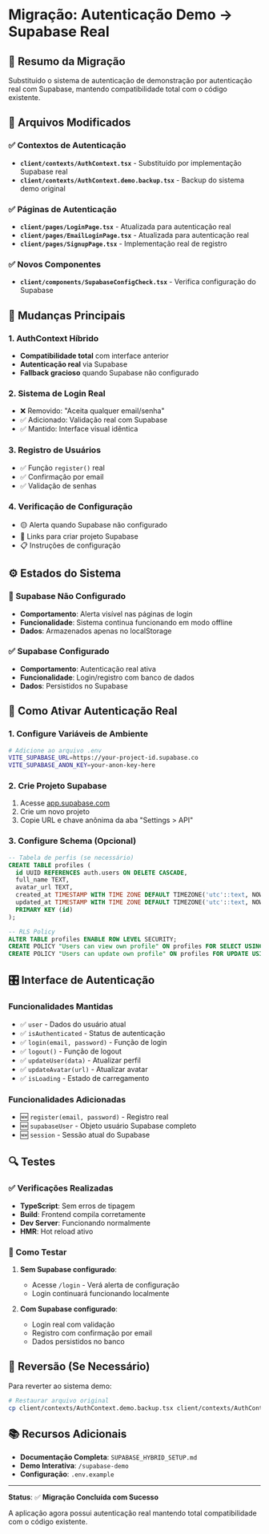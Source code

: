 # Migração: Autenticação Demo → Supabase Real

## 🎯 Resumo da Migração

Substituído o sistema de autenticação de demonstração por autenticação real com Supabase, mantendo compatibilidade total com o código existente.

## 📁 Arquivos Modificados

### ✅ Contextos de Autenticação

- **`client/contexts/AuthContext.tsx`** - Substituído por implementação Supabase real
- **`client/contexts/AuthContext.demo.backup.tsx`** - Backup do sistema demo original

### ✅ Páginas de Autenticação

- **`client/pages/LoginPage.tsx`** - Atualizada para autenticação real
- **`client/pages/EmailLoginPage.tsx`** - Atualizada para autenticação real
- **`client/pages/SignupPage.tsx`** - Implementação real de registro

### ✅ Novos Componentes

- **`client/components/SupabaseConfigCheck.tsx`** - Verifica configuração do Supabase

## 🔄 Mudanças Principais

### 1. AuthContext Híbrido

- **Compatibilidade total** com interface anterior
- **Autenticação real** via Supabase
- **Fallback gracioso** quando Supabase não configurado

### 2. Sistema de Login Real

- ❌ Removido: "Aceita qualquer email/senha"
- ✅ Adicionado: Validação real com Supabase
- ✅ Mantido: Interface visual idêntica

### 3. Registro de Usuários

- ✅ Função `register()` real
- ✅ Confirmação por email
- ✅ Validação de senhas

### 4. Verificação de Configuração

- 🟡 Alerta quando Supabase não configurado
- 🔗 Links para criar projeto Supabase
- 📋 Instruções de configuração

## ⚙️ Estados do Sistema

### 🔧 Supabase Não Configurado

- **Comportamento**: Alerta visível nas páginas de login
- **Funcionalidade**: Sistema continua funcionando em modo offline
- **Dados**: Armazenados apenas no localStorage

### ✅ Supabase Configurado

- **Comportamento**: Autenticação real ativa
- **Funcionalidade**: Login/registro com banco de dados
- **Dados**: Persistidos no Supabase

## 🚀 Como Ativar Autenticação Real

### 1. Configure Variáveis de Ambiente

```bash
# Adicione ao arquivo .env
VITE_SUPABASE_URL=https://your-project-id.supabase.co
VITE_SUPABASE_ANON_KEY=your-anon-key-here
```

### 2. Crie Projeto Supabase

1. Acesse [app.supabase.com](https://app.supabase.com)
2. Crie um novo projeto
3. Copie URL e chave anônima da aba "Settings > API"

### 3. Configure Schema (Opcional)

```sql
-- Tabela de perfis (se necessário)
CREATE TABLE profiles (
  id UUID REFERENCES auth.users ON DELETE CASCADE,
  full_name TEXT,
  avatar_url TEXT,
  created_at TIMESTAMP WITH TIME ZONE DEFAULT TIMEZONE('utc'::text, NOW()) NOT NULL,
  updated_at TIMESTAMP WITH TIME ZONE DEFAULT TIMEZONE('utc'::text, NOW()) NOT NULL,
  PRIMARY KEY (id)
);

-- RLS Policy
ALTER TABLE profiles ENABLE ROW LEVEL SECURITY;
CREATE POLICY "Users can view own profile" ON profiles FOR SELECT USING (auth.uid() = id);
CREATE POLICY "Users can update own profile" ON profiles FOR UPDATE USING (auth.uid() = id);
```

## 🎛️ Interface de Autenticação

### Funcionalidades Mantidas

- ✅ `user` - Dados do usuário atual
- ✅ `isAuthenticated` - Status de autenticação
- ✅ `login(email, password)` - Função de login
- ✅ `logout()` - Função de logout
- ✅ `updateUser(data)` - Atualizar perfil
- ✅ `updateAvatar(url)` - Atualizar avatar
- ✅ `isLoading` - Estado de carregamento

### Funcionalidades Adicionadas

- 🆕 `register(email, password)` - Registro real
- 🆕 `supabaseUser` - Objeto usuário Supabase completo
- 🆕 `session` - Sessão atual do Supabase

## 🔍 Testes

### ✅ Verificações Realizadas

- **TypeScript**: Sem erros de tipagem
- **Build**: Frontend compila corretamente
- **Dev Server**: Funcionando normalmente
- **HMR**: Hot reload ativo

### 🧪 Como Testar

1. **Sem Supabase configurado**:
   - Acesse `/login` - Verá alerta de configuração
   - Login continuará funcionando localmente

2. **Com Supabase configurado**:
   - Login real com validação
   - Registro com confirmação por email
   - Dados persistidos no banco

## 🔄 Reversão (Se Necessário)

Para reverter ao sistema demo:

```bash
# Restaurar arquivo original
cp client/contexts/AuthContext.demo.backup.tsx client/contexts/AuthContext.tsx
```

## 📚 Recursos Adicionais

- **Documentação Completa**: `SUPABASE_HYBRID_SETUP.md`
- **Demo Interativa**: `/supabase-demo`
- **Configuração**: `.env.example`

---

**Status**: ✅ **Migração Concluída com Sucesso**

A aplicação agora possui autenticação real mantendo total compatibilidade com o código existente.
